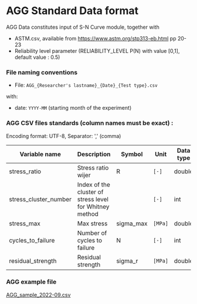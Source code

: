 # AGG Standard Data format

AGG Data constitutes input of S-N Curve module, together with

- ASTM.csv, available from https://www.astm.org/stp313-eb.html pp 20-23
- Reliability level parameter (RELIABILITY_LEVEL P(N) with value \[0,1\], default value : 0.5)

### File naming conventions

- File: `AGG_{Researcher's lastname}_{Date}_{Test type}.csv`

with:

- date: `YYYY-MM` (starting month of the experiment)

### AGG CSV files standards (column names must be exact) :

Encoding format: UTF-8, Separator: ',' (comma)

| Variable name         | Description                                             | Symbol    | Unit    | Data type | Mandatory       |
| --------------------- | ------------------------------------------------------- | --------- | ------- | --------- | --------------- |
| stress_ratio          | Stress ratio wijer                                      | R         | `[-]`   | double    | y               |
| stress_cluster_number | Index of the cluster of stress level for Whitney method |           | `[-]`   | int       | y               |
| stress_max            | Max stress                                              | sigma_max | `[MPa]` | double    | y               |
| cycles_to_failure     | Number of cycles to failure                             | N         | `[-]`   | int       | y               |
| residual_strength     | Residual strength                                       | sigma_r   | `[MPa]` | double    | y for Sendeckyj |

### AGG example file

[AGG_sample_2022-09.csv](/Data/samples/AGG_sample_2022-09.csv)
